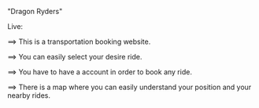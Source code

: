 "Dragon Ryders"

 
 Live: 
 
==> This is a transportation booking website.

==> You can easily select your desire ride.

==> You have to have a account in order to book any ride.

==> There is a map where you can easily understand your position and your nearby rides.